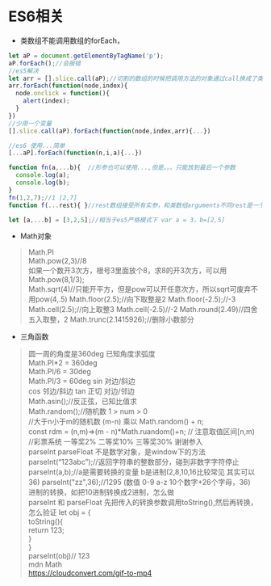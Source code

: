 # ES6相关
* 类数组不能调用数组的forEach，
```JavaScript
let aP = document.getElementByTagName('p');
aP.forEach();//会报错
//es5解决
let arr = [].slice.call(aP);//切割的数组的时候把调用方法的对象通过call换成了类数组
arr.forEach(function(node,index){
  node.onclick = function(){
    alert(index);
  }
})
//少用一个变量
[].slice.call(aP).forEach(function(node,index,arr){...})

//es6 使用...简单
[...aP].forEach(function(n,i,a){...})

function fn(a,...b){  //形参也可以使用...,但是。。。只能放到最后一个参数
  console.log(a);
  console.log(b);
}
fn(1,2,7);//1 [2,7]
function f(...rest){ }//rest数组接受所有实参，和类数组arguments不同rest是一个数组

let [a,...b] = [3,2,5];//相当于es5严格模式下 var a = 3，b=[2,5]

```

* Math对象
> Math.PI    
> Math.pow(2,3)//8    
>如果一个数开3次方，根号3里面放个8，求8的开3次方，可以用Math.pow(8,1/3);    
>Math.sqrt(4)//只能开平方，但是pow可以开任意次方，所以sqrt可废弃不用pow(4,.5)
>Math.floor(2.5);//向下取整是2
Math.floor(-2.5);//-3
>Math.cell(2.5);//向上取整3
Math.cell(-2.5)//-2
Math.round(2.49)//四舍五入取整，2
Math.trunc(2.1415926);//删除小数部分

* 三角函数
>圆一周的角度是360deg  已知角度求弧度    
Math.PI*2 = 360deg     
Math.PI/6 = 30deg     
Math.PI/3 = 60deg
sin 对边/斜边    
cos 邻边/斜边
tan 正切 对边/邻边     
Math.asin();//反正弦，已知比值求      
Math.random();//随机数  1 > num > 0     
//大于n小于m的随机数    (m-n) 乘以 Math.random() + n;     
const rdm = (n,m)=>(m - n)\*Math.ruandom()+n; // 注意取值区间[n,m)     
//彩票系统 一等奖2%  二等奖10% 三等奖30%  谢谢参入     
parseInt  parseFloat  不是数学对象，是window下的方法       
parseInt(“123abc”);//返回字符串的整数部分，碰到非数字字符停止     
parseInt(a,b);//a是需要转换的变量   b是进制(2,8,10,16比较常见   其实可以36)
parseInt("zz",36);//1295  (数值 0-9 a-z  10个数字+26个字母，36)     
进制的转换，如把10进制转换成2进制，怎么做     
parseInt 和 parseFloat 先把传入的转换参数调用toString(),然后再转换，怎么验证
let obj = {     
  toString(){     
  return 123;     
 }     
}     
parseInt(obj)// 123     
mdn Math     
https://cloudconvert.com/gif-to-mp4
